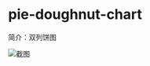 # pie-doughnut-chart

简介：双列饼图

![截图](https://unpkg.com/@icedesign/pie-doughnut-chart-block/screenshot.png)
